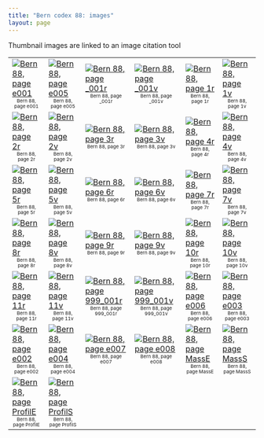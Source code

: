 ```yaml
---
title: "Bern codex 88: images"
layout: page
---
```


Thumbnail images are linked to an image citation tool

|                                                                                                                                                                                                                                                                                                                                                                                     |                                                                                                                                                                                                                                                                                                                                                                                     |                                                                                                                                                                                                                                                                                                                                                                                         |                                                                                                                                                                                                                                                                                                                                                                                         |                                                                                                                                                                                                                                                                                                                                                                             |                                                                                                                                                                                                                                                                                                                                                                             |
|:------------------------------------------------------------------------------------------------------------------------------------------------------------------------------------------------------------------------------------------------------------------------------------------------------------------------------------------------------------------------------------|:------------------------------------------------------------------------------------------------------------------------------------------------------------------------------------------------------------------------------------------------------------------------------------------------------------------------------------------------------------------------------------|:----------------------------------------------------------------------------------------------------------------------------------------------------------------------------------------------------------------------------------------------------------------------------------------------------------------------------------------------------------------------------------------|:----------------------------------------------------------------------------------------------------------------------------------------------------------------------------------------------------------------------------------------------------------------------------------------------------------------------------------------------------------------------------------------|:----------------------------------------------------------------------------------------------------------------------------------------------------------------------------------------------------------------------------------------------------------------------------------------------------------------------------------------------------------------------------|:----------------------------------------------------------------------------------------------------------------------------------------------------------------------------------------------------------------------------------------------------------------------------------------------------------------------------------------------------------------------------|
| [![Bern 88, page e001](http://www.homermultitext.org/iipsrv?OBJ=IIP,1.0&FIF=/project/homer/pyramidal/deepzoom/ecod/bern88imgs/v1/bern88_e001.tif&WID=100&CVT=JPEG)](http://www.homermultitext.org/ict2?urn=urn:cite2:ecod:bern88imgs.v1:bern88_e001)<br/><span style='text-align: center; font-size: 60%; line-height: normal;display:block;'>Bern 88, page e001</span>             | [![Bern 88, page e005](http://www.homermultitext.org/iipsrv?OBJ=IIP,1.0&FIF=/project/homer/pyramidal/deepzoom/ecod/bern88imgs/v1/bern88_e005.tif&WID=100&CVT=JPEG)](http://www.homermultitext.org/ict2?urn=urn:cite2:ecod:bern88imgs.v1:bern88_e005)<br/><span style='text-align: center; font-size: 60%; line-height: normal;display:block;'>Bern 88, page e005</span>             | [![Bern 88, page _001r](http://www.homermultitext.org/iipsrv?OBJ=IIP,1.0&FIF=/project/homer/pyramidal/deepzoom/ecod/bern88imgs/v1/bern88_000_001r.tif&WID=100&CVT=JPEG)](http://www.homermultitext.org/ict2?urn=urn:cite2:ecod:bern88imgs.v1:bern88_000_001r)<br/><span style='text-align: center; font-size: 60%; line-height: normal;display:block;'>Bern 88, page _001r</span>       | [![Bern 88, page _001v](http://www.homermultitext.org/iipsrv?OBJ=IIP,1.0&FIF=/project/homer/pyramidal/deepzoom/ecod/bern88imgs/v1/bern88_000_001v.tif&WID=100&CVT=JPEG)](http://www.homermultitext.org/ict2?urn=urn:cite2:ecod:bern88imgs.v1:bern88_000_001v)<br/><span style='text-align: center; font-size: 60%; line-height: normal;display:block;'>Bern 88, page _001v</span>       | [![Bern 88, page 1r](http://www.homermultitext.org/iipsrv?OBJ=IIP,1.0&FIF=/project/homer/pyramidal/deepzoom/ecod/bern88imgs/v1/bern88_001r.tif&WID=100&CVT=JPEG)](http://www.homermultitext.org/ict2?urn=urn:cite2:ecod:bern88imgs.v1:bern88_001r)<br/><span style='text-align: center; font-size: 60%; line-height: normal;display:block;'>Bern 88, page 1r</span>         | [![Bern 88, page 1v](http://www.homermultitext.org/iipsrv?OBJ=IIP,1.0&FIF=/project/homer/pyramidal/deepzoom/ecod/bern88imgs/v1/bern88_001v.tif&WID=100&CVT=JPEG)](http://www.homermultitext.org/ict2?urn=urn:cite2:ecod:bern88imgs.v1:bern88_001v)<br/><span style='text-align: center; font-size: 60%; line-height: normal;display:block;'>Bern 88, page 1v</span>         |
| [![Bern 88, page 2r](http://www.homermultitext.org/iipsrv?OBJ=IIP,1.0&FIF=/project/homer/pyramidal/deepzoom/ecod/bern88imgs/v1/bern88_002r.tif&WID=100&CVT=JPEG)](http://www.homermultitext.org/ict2?urn=urn:cite2:ecod:bern88imgs.v1:bern88_002r)<br/><span style='text-align: center; font-size: 60%; line-height: normal;display:block;'>Bern 88, page 2r</span>                 | [![Bern 88, page 2v](http://www.homermultitext.org/iipsrv?OBJ=IIP,1.0&FIF=/project/homer/pyramidal/deepzoom/ecod/bern88imgs/v1/bern88_002v.tif&WID=100&CVT=JPEG)](http://www.homermultitext.org/ict2?urn=urn:cite2:ecod:bern88imgs.v1:bern88_002v)<br/><span style='text-align: center; font-size: 60%; line-height: normal;display:block;'>Bern 88, page 2v</span>                 | [![Bern 88, page 3r](http://www.homermultitext.org/iipsrv?OBJ=IIP,1.0&FIF=/project/homer/pyramidal/deepzoom/ecod/bern88imgs/v1/bern88_003r.tif&WID=100&CVT=JPEG)](http://www.homermultitext.org/ict2?urn=urn:cite2:ecod:bern88imgs.v1:bern88_003r)<br/><span style='text-align: center; font-size: 60%; line-height: normal;display:block;'>Bern 88, page 3r</span>                     | [![Bern 88, page 3v](http://www.homermultitext.org/iipsrv?OBJ=IIP,1.0&FIF=/project/homer/pyramidal/deepzoom/ecod/bern88imgs/v1/bern88_003v.tif&WID=100&CVT=JPEG)](http://www.homermultitext.org/ict2?urn=urn:cite2:ecod:bern88imgs.v1:bern88_003v)<br/><span style='text-align: center; font-size: 60%; line-height: normal;display:block;'>Bern 88, page 3v</span>                     | [![Bern 88, page 4r](http://www.homermultitext.org/iipsrv?OBJ=IIP,1.0&FIF=/project/homer/pyramidal/deepzoom/ecod/bern88imgs/v1/bern88_004r.tif&WID=100&CVT=JPEG)](http://www.homermultitext.org/ict2?urn=urn:cite2:ecod:bern88imgs.v1:bern88_004r)<br/><span style='text-align: center; font-size: 60%; line-height: normal;display:block;'>Bern 88, page 4r</span>         | [![Bern 88, page 4v](http://www.homermultitext.org/iipsrv?OBJ=IIP,1.0&FIF=/project/homer/pyramidal/deepzoom/ecod/bern88imgs/v1/bern88_004v.tif&WID=100&CVT=JPEG)](http://www.homermultitext.org/ict2?urn=urn:cite2:ecod:bern88imgs.v1:bern88_004v)<br/><span style='text-align: center; font-size: 60%; line-height: normal;display:block;'>Bern 88, page 4v</span>         |
| [![Bern 88, page 5r](http://www.homermultitext.org/iipsrv?OBJ=IIP,1.0&FIF=/project/homer/pyramidal/deepzoom/ecod/bern88imgs/v1/bern88_005r.tif&WID=100&CVT=JPEG)](http://www.homermultitext.org/ict2?urn=urn:cite2:ecod:bern88imgs.v1:bern88_005r)<br/><span style='text-align: center; font-size: 60%; line-height: normal;display:block;'>Bern 88, page 5r</span>                 | [![Bern 88, page 5v](http://www.homermultitext.org/iipsrv?OBJ=IIP,1.0&FIF=/project/homer/pyramidal/deepzoom/ecod/bern88imgs/v1/bern88_005v.tif&WID=100&CVT=JPEG)](http://www.homermultitext.org/ict2?urn=urn:cite2:ecod:bern88imgs.v1:bern88_005v)<br/><span style='text-align: center; font-size: 60%; line-height: normal;display:block;'>Bern 88, page 5v</span>                 | [![Bern 88, page 6r](http://www.homermultitext.org/iipsrv?OBJ=IIP,1.0&FIF=/project/homer/pyramidal/deepzoom/ecod/bern88imgs/v1/bern88_006r.tif&WID=100&CVT=JPEG)](http://www.homermultitext.org/ict2?urn=urn:cite2:ecod:bern88imgs.v1:bern88_006r)<br/><span style='text-align: center; font-size: 60%; line-height: normal;display:block;'>Bern 88, page 6r</span>                     | [![Bern 88, page 6v](http://www.homermultitext.org/iipsrv?OBJ=IIP,1.0&FIF=/project/homer/pyramidal/deepzoom/ecod/bern88imgs/v1/bern88_006v.tif&WID=100&CVT=JPEG)](http://www.homermultitext.org/ict2?urn=urn:cite2:ecod:bern88imgs.v1:bern88_006v)<br/><span style='text-align: center; font-size: 60%; line-height: normal;display:block;'>Bern 88, page 6v</span>                     | [![Bern 88, page 7r](http://www.homermultitext.org/iipsrv?OBJ=IIP,1.0&FIF=/project/homer/pyramidal/deepzoom/ecod/bern88imgs/v1/bern88_007r.tif&WID=100&CVT=JPEG)](http://www.homermultitext.org/ict2?urn=urn:cite2:ecod:bern88imgs.v1:bern88_007r)<br/><span style='text-align: center; font-size: 60%; line-height: normal;display:block;'>Bern 88, page 7r</span>         | [![Bern 88, page 7v](http://www.homermultitext.org/iipsrv?OBJ=IIP,1.0&FIF=/project/homer/pyramidal/deepzoom/ecod/bern88imgs/v1/bern88_007v.tif&WID=100&CVT=JPEG)](http://www.homermultitext.org/ict2?urn=urn:cite2:ecod:bern88imgs.v1:bern88_007v)<br/><span style='text-align: center; font-size: 60%; line-height: normal;display:block;'>Bern 88, page 7v</span>         |
| [![Bern 88, page 8r](http://www.homermultitext.org/iipsrv?OBJ=IIP,1.0&FIF=/project/homer/pyramidal/deepzoom/ecod/bern88imgs/v1/bern88_008r.tif&WID=100&CVT=JPEG)](http://www.homermultitext.org/ict2?urn=urn:cite2:ecod:bern88imgs.v1:bern88_008r)<br/><span style='text-align: center; font-size: 60%; line-height: normal;display:block;'>Bern 88, page 8r</span>                 | [![Bern 88, page 8v](http://www.homermultitext.org/iipsrv?OBJ=IIP,1.0&FIF=/project/homer/pyramidal/deepzoom/ecod/bern88imgs/v1/bern88_008v.tif&WID=100&CVT=JPEG)](http://www.homermultitext.org/ict2?urn=urn:cite2:ecod:bern88imgs.v1:bern88_008v)<br/><span style='text-align: center; font-size: 60%; line-height: normal;display:block;'>Bern 88, page 8v</span>                 | [![Bern 88, page 9r](http://www.homermultitext.org/iipsrv?OBJ=IIP,1.0&FIF=/project/homer/pyramidal/deepzoom/ecod/bern88imgs/v1/bern88_009r.tif&WID=100&CVT=JPEG)](http://www.homermultitext.org/ict2?urn=urn:cite2:ecod:bern88imgs.v1:bern88_009r)<br/><span style='text-align: center; font-size: 60%; line-height: normal;display:block;'>Bern 88, page 9r</span>                     | [![Bern 88, page 9v](http://www.homermultitext.org/iipsrv?OBJ=IIP,1.0&FIF=/project/homer/pyramidal/deepzoom/ecod/bern88imgs/v1/bern88_009v.tif&WID=100&CVT=JPEG)](http://www.homermultitext.org/ict2?urn=urn:cite2:ecod:bern88imgs.v1:bern88_009v)<br/><span style='text-align: center; font-size: 60%; line-height: normal;display:block;'>Bern 88, page 9v</span>                     | [![Bern 88, page 10r](http://www.homermultitext.org/iipsrv?OBJ=IIP,1.0&FIF=/project/homer/pyramidal/deepzoom/ecod/bern88imgs/v1/bern88_010r.tif&WID=100&CVT=JPEG)](http://www.homermultitext.org/ict2?urn=urn:cite2:ecod:bern88imgs.v1:bern88_010r)<br/><span style='text-align: center; font-size: 60%; line-height: normal;display:block;'>Bern 88, page 10r</span>       | [![Bern 88, page 10v](http://www.homermultitext.org/iipsrv?OBJ=IIP,1.0&FIF=/project/homer/pyramidal/deepzoom/ecod/bern88imgs/v1/bern88_010v.tif&WID=100&CVT=JPEG)](http://www.homermultitext.org/ict2?urn=urn:cite2:ecod:bern88imgs.v1:bern88_010v)<br/><span style='text-align: center; font-size: 60%; line-height: normal;display:block;'>Bern 88, page 10v</span>       |
| [![Bern 88, page 11r](http://www.homermultitext.org/iipsrv?OBJ=IIP,1.0&FIF=/project/homer/pyramidal/deepzoom/ecod/bern88imgs/v1/bern88_011r.tif&WID=100&CVT=JPEG)](http://www.homermultitext.org/ict2?urn=urn:cite2:ecod:bern88imgs.v1:bern88_011r)<br/><span style='text-align: center; font-size: 60%; line-height: normal;display:block;'>Bern 88, page 11r</span>               | [![Bern 88, page 11v](http://www.homermultitext.org/iipsrv?OBJ=IIP,1.0&FIF=/project/homer/pyramidal/deepzoom/ecod/bern88imgs/v1/bern88_011v.tif&WID=100&CVT=JPEG)](http://www.homermultitext.org/ict2?urn=urn:cite2:ecod:bern88imgs.v1:bern88_011v)<br/><span style='text-align: center; font-size: 60%; line-height: normal;display:block;'>Bern 88, page 11v</span>               | [![Bern 88, page 999_001r](http://www.homermultitext.org/iipsrv?OBJ=IIP,1.0&FIF=/project/homer/pyramidal/deepzoom/ecod/bern88imgs/v1/bern88_999_001r.tif&WID=100&CVT=JPEG)](http://www.homermultitext.org/ict2?urn=urn:cite2:ecod:bern88imgs.v1:bern88_999_001r)<br/><span style='text-align: center; font-size: 60%; line-height: normal;display:block;'>Bern 88, page 999_001r</span> | [![Bern 88, page 999_001v](http://www.homermultitext.org/iipsrv?OBJ=IIP,1.0&FIF=/project/homer/pyramidal/deepzoom/ecod/bern88imgs/v1/bern88_999_001v.tif&WID=100&CVT=JPEG)](http://www.homermultitext.org/ict2?urn=urn:cite2:ecod:bern88imgs.v1:bern88_999_001v)<br/><span style='text-align: center; font-size: 60%; line-height: normal;display:block;'>Bern 88, page 999_001v</span> | [![Bern 88, page e006](http://www.homermultitext.org/iipsrv?OBJ=IIP,1.0&FIF=/project/homer/pyramidal/deepzoom/ecod/bern88imgs/v1/bern88_e006.tif&WID=100&CVT=JPEG)](http://www.homermultitext.org/ict2?urn=urn:cite2:ecod:bern88imgs.v1:bern88_e006)<br/><span style='text-align: center; font-size: 60%; line-height: normal;display:block;'>Bern 88, page e006</span>     | [![Bern 88, page e003](http://www.homermultitext.org/iipsrv?OBJ=IIP,1.0&FIF=/project/homer/pyramidal/deepzoom/ecod/bern88imgs/v1/bern88_e003.tif&WID=100&CVT=JPEG)](http://www.homermultitext.org/ict2?urn=urn:cite2:ecod:bern88imgs.v1:bern88_e003)<br/><span style='text-align: center; font-size: 60%; line-height: normal;display:block;'>Bern 88, page e003</span>     |
| [![Bern 88, page e002](http://www.homermultitext.org/iipsrv?OBJ=IIP,1.0&FIF=/project/homer/pyramidal/deepzoom/ecod/bern88imgs/v1/bern88_e002.tif&WID=100&CVT=JPEG)](http://www.homermultitext.org/ict2?urn=urn:cite2:ecod:bern88imgs.v1:bern88_e002)<br/><span style='text-align: center; font-size: 60%; line-height: normal;display:block;'>Bern 88, page e002</span>             | [![Bern 88, page e004](http://www.homermultitext.org/iipsrv?OBJ=IIP,1.0&FIF=/project/homer/pyramidal/deepzoom/ecod/bern88imgs/v1/bern88_e004.tif&WID=100&CVT=JPEG)](http://www.homermultitext.org/ict2?urn=urn:cite2:ecod:bern88imgs.v1:bern88_e004)<br/><span style='text-align: center; font-size: 60%; line-height: normal;display:block;'>Bern 88, page e004</span>             | [![Bern 88, page e007](http://www.homermultitext.org/iipsrv?OBJ=IIP,1.0&FIF=/project/homer/pyramidal/deepzoom/ecod/bern88imgs/v1/bern88_e007.tif&WID=100&CVT=JPEG)](http://www.homermultitext.org/ict2?urn=urn:cite2:ecod:bern88imgs.v1:bern88_e007)<br/><span style='text-align: center; font-size: 60%; line-height: normal;display:block;'>Bern 88, page e007</span>                 | [![Bern 88, page e008](http://www.homermultitext.org/iipsrv?OBJ=IIP,1.0&FIF=/project/homer/pyramidal/deepzoom/ecod/bern88imgs/v1/bern88_e008.tif&WID=100&CVT=JPEG)](http://www.homermultitext.org/ict2?urn=urn:cite2:ecod:bern88imgs.v1:bern88_e008)<br/><span style='text-align: center; font-size: 60%; line-height: normal;display:block;'>Bern 88, page e008</span>                 | [![Bern 88, page MassE](http://www.homermultitext.org/iipsrv?OBJ=IIP,1.0&FIF=/project/homer/pyramidal/deepzoom/ecod/bern88imgs/v1/bern88_MassE.tif&WID=100&CVT=JPEG)](http://www.homermultitext.org/ict2?urn=urn:cite2:ecod:bern88imgs.v1:bern88_MassE)<br/><span style='text-align: center; font-size: 60%; line-height: normal;display:block;'>Bern 88, page MassE</span> | [![Bern 88, page MassS](http://www.homermultitext.org/iipsrv?OBJ=IIP,1.0&FIF=/project/homer/pyramidal/deepzoom/ecod/bern88imgs/v1/bern88_MassS.tif&WID=100&CVT=JPEG)](http://www.homermultitext.org/ict2?urn=urn:cite2:ecod:bern88imgs.v1:bern88_MassS)<br/><span style='text-align: center; font-size: 60%; line-height: normal;display:block;'>Bern 88, page MassS</span> |
| [![Bern 88, page ProfilE](http://www.homermultitext.org/iipsrv?OBJ=IIP,1.0&FIF=/project/homer/pyramidal/deepzoom/ecod/bern88imgs/v1/bern88_ProfilE.tif&WID=100&CVT=JPEG)](http://www.homermultitext.org/ict2?urn=urn:cite2:ecod:bern88imgs.v1:bern88_ProfilE)<br/><span style='text-align: center; font-size: 60%; line-height: normal;display:block;'>Bern 88, page ProfilE</span> | [![Bern 88, page ProfilS](http://www.homermultitext.org/iipsrv?OBJ=IIP,1.0&FIF=/project/homer/pyramidal/deepzoom/ecod/bern88imgs/v1/bern88_ProfilS.tif&WID=100&CVT=JPEG)](http://www.homermultitext.org/ict2?urn=urn:cite2:ecod:bern88imgs.v1:bern88_ProfilS)<br/><span style='text-align: center; font-size: 60%; line-height: normal;display:block;'>Bern 88, page ProfilS</span> |                                                                                                                                                                                                                                                                                                                                                                                         |                                                                                                                                                                                                                                                                                                                                                                                         |                                                                                                                                                                                                                                                                                                                                                                             |                                                                                                                                                                                                                                                                                                                                                                             |
